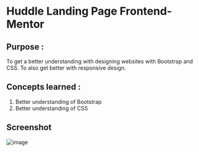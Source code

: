 # Huddle Landing Page Frontend-Mentor

## Purpose :

To get a better understanding with designing websites with Bootstrap and CSS. To also get better with responsive design.

## Concepts learned :

1. Better understanding of Bootstrap
2. Better understanding of CSS

## Screenshot

![image](https://user-images.githubusercontent.com/72337379/154091655-cf87beeb-6e3e-483d-8b78-da7dcf857b1b.png)
